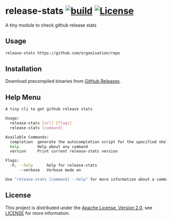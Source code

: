 # release-stats [![build](https://github.com/TejaBeta/release-stats/actions/workflows/build.yml/badge.svg?branch=main)](https://github.com/TejaBeta/grs/actions/workflows/build.yml) [![License](https://img.shields.io/badge/License-Apache%202.0-green.svg)](./LICENSE)

A tiny module to check github release stats

## Usage 

```bash
release-stats https://github.com/organisation/repo
```

## Installation

Download precompiled binaries from [GitHub Releases](https://github.com/TejaBeta/release-stats/releases).

## Help Menu

```bash
A tiny cli to get github release stats

Usage:
  release-stats [url] [flags]
  release-stats [command]

Available Commands:
  completion  generate the autocompletion script for the specified shell
  help        Help about any command
  version     Print current release-stats version

Flags:
  -h, --help      help for release-stats
      --verbose   Verbose mode on

Use "release-stats [command] --help" for more information about a command.
```

## License
This project is distributed under the 
[Apache License, Version 2.0](http://www.apache.org/licenses/LICENSE-2.0), see
[LICENSE](./LICENSE) for more information.
